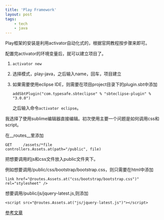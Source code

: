 ```yaml
---
title: 'Play Framework'
layout: post
tags:
    - tech
    - java
---
```


Play框架的安装是利用activator自动化式的，根据官网教程按步骤来即可。

配置完activator的环境变量后，就可以建立项目了。

1. `activator new`
2. 选择模式，play-java，之后输入name，回车，项目建立
3. 如果需要使用eclipse IDE，则需要在项目project目录下的plugin.sbt中添加
    
    `addSbtPlugin("com.typesafe.sbteclipse" % "sbteclipse-plugin" % "3.0.0")`

    之后输入命令`activator eclipse`。

我选择了使用sublime编辑器直接编辑。初次使用主要一个问题是如何调用css和script。

在__routes__里添加

`GET     /assets/*file             controllers.Assets.at(path="/public", file)`

把想要调用的js和css文件放入public文件夹下。

例如想要调用/public/css/bootstrap/bootstrap.css，则只需要在html中添加

`link href="@routes.Assets.at("css/bootstrap/bootstrap.css")" rel="stylesheet" />`

想要调用/public/js/jquery-latest.js,则添加

`<script src="@routes.Assets.at("js/jquery-latest.js")"></script>`


[参考文章](http://www.cnblogs.com/vamei/p/3722495.html)